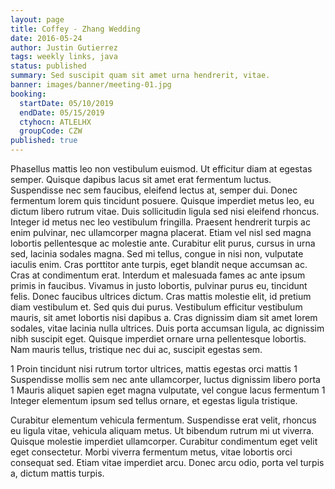 ```yaml
---
layout: page
title: Coffey - Zhang Wedding
date: 2016-05-24
author: Justin Gutierrez
tags: weekly links, java
status: published
summary: Sed suscipit quam sit amet urna hendrerit, vitae.
banner: images/banner/meeting-01.jpg
booking:
  startDate: 05/10/2019
  endDate: 05/15/2019
  ctyhocn: ATLELHX
  groupCode: CZW
published: true
---
```

Phasellus mattis leo non vestibulum euismod. Ut efficitur diam at egestas semper. Quisque dapibus lacus sit amet erat fermentum luctus. Suspendisse nec sem faucibus, eleifend lectus at, semper dui. Donec fermentum lorem quis tincidunt posuere. Quisque imperdiet metus leo, eu dictum libero rutrum vitae. Duis sollicitudin ligula sed nisi eleifend rhoncus. Integer id metus nec leo vestibulum fringilla. Praesent hendrerit turpis ac enim pulvinar, nec ullamcorper magna placerat. Etiam vel nisl sed magna lobortis pellentesque ac molestie ante. Curabitur elit purus, cursus in urna sed, lacinia sodales magna. Sed mi tellus, congue in nisi non, vulputate iaculis enim. Cras porttitor ante turpis, eget blandit neque accumsan ac. Cras at condimentum erat.
Interdum et malesuada fames ac ante ipsum primis in faucibus. Vivamus in justo lobortis, pulvinar purus eu, tincidunt felis. Donec faucibus ultrices dictum. Cras mattis molestie elit, id pretium diam vestibulum et. Sed quis dui purus. Vestibulum efficitur vestibulum mauris, sit amet lobortis nisi dapibus a. Cras dignissim diam sit amet lorem sodales, vitae lacinia nulla ultrices. Duis porta accumsan ligula, ac dignissim nibh suscipit eget. Quisque imperdiet ornare urna pellentesque lobortis. Nam mauris tellus, tristique nec dui ac, suscipit egestas sem.

1 Proin tincidunt nisi rutrum tortor ultrices, mattis egestas orci mattis
1 Suspendisse mollis sem nec ante ullamcorper, luctus dignissim libero porta
1 Mauris aliquet sapien eget magna vulputate, vel congue lacus fermentum
1 Integer elementum ipsum sed tellus ornare, et egestas ligula tristique.

Curabitur elementum vehicula fermentum. Suspendisse erat velit, rhoncus eu ligula vitae, vehicula aliquam metus. Ut bibendum rutrum mi ut viverra. Quisque molestie imperdiet ullamcorper. Curabitur condimentum eget velit eget consectetur. Morbi viverra fermentum metus, vitae lobortis orci consequat sed. Etiam vitae imperdiet arcu. Donec arcu odio, porta vel turpis a, dictum mattis turpis.
